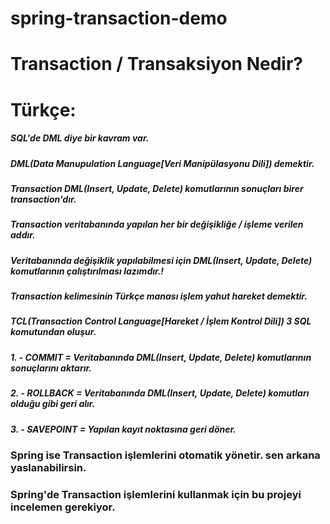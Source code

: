 # spring-transaction-demo
# Transaction / Transaksiyon Nedir?
# Türkçe:&nbsp;
##### SQL'de DML diye bir kavram var.&nbsp;
##### DML(Data Manupulation Language[Veri Manipülasyonu Dili]) demektir.&nbsp;
##### Transaction DML(Insert, Update, Delete) komutlarının sonuçları birer transaction'dır.&nbsp;
##### Transaction veritabanında yapılan her bir değişikliğe / işleme verilen addır. &nbsp;
##### Veritabanında değişiklik yapılabilmesi için DML(Insert, Update, Delete) komutlarının çalıştırılması lazımdır.!&nbsp;
##### Transaction kelimesinin Türkçe manası işlem yahut hareket demektir.&nbsp;
##### TCL(Transaction Control Language[Hareket / İşlem Kontrol Dili]) 3 SQL komutundan oluşur.&nbsp;
##### 1. - COMMIT = Veritabanında DML(Insert, Update, Delete) komutlarının sonuçlarını aktarır.&nbsp;
##### 2. - ROLLBACK = Veritabanında DML(Insert, Update, Delete) komutları olduğu gibi geri alır.&nbsp;
##### 3. - SAVEPOINT = Yapılan kayıt noktasına geri döner.&nbsp;

### Spring ise Transaction işlemlerini otomatik yönetir. sen arkana yaslanabilirsin.&nbsp;
### Spring'de Transaction işlemlerini kullanmak için bu projeyi incelemen gerekiyor.
